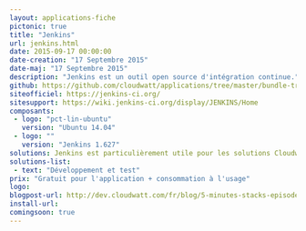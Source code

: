```yaml
---
layout: applications-fiche
pictonic: true
title: "Jenkins"
url: jenkins.html
date: 2015-09-17 00:00:00
date-creation: "17 Septembre 2015"
date-maj: "17 Septembre 2015"
description: "Jenkins est un outil open source d'intégration continue."
github: https://github.com/cloudwatt/applications/tree/master/bundle-trusty-jenkins
siteofficiel: https://jenkins-ci.org/
sitesupport: https://wiki.jenkins-ci.org/display/JENKINS/Home
composants:
 - logo: "pct-lin-ubuntu"
   version: "Ubuntu 14.04"
 - logo: ""
   version: "Jenkins 1.627"
solutions: Jenkins est particulièrement utile pour les solutions Cloudwatt suivantes :"
solutions-list: 
 - text: "Développement et test"
prix: "Gratuit pour l'application + consommation à l'usage"
logo: 
blogpost-url: http://dev.cloudwatt.com/fr/blog/5-minutes-stacks-episode-dix-jenkins.html
install-url:
comingsoon: true
---
```

